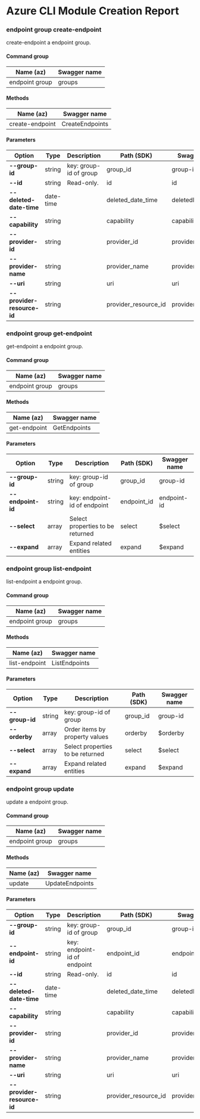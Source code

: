 # Azure CLI Module Creation Report

### endpoint group create-endpoint

create-endpoint a endpoint group.

#### Command group
|Name (az)|Swagger name|
|---------|------------|
|endpoint group|groups|

#### Methods
|Name (az)|Swagger name|
|---------|------------|
|create-endpoint|CreateEndpoints|

#### Parameters
|Option|Type|Description|Path (SDK)|Swagger name|
|------|----|-----------|----------|------------|
|**--group-id**|string|key: group-id of group|group_id|group-id|
|**--id**|string|Read-only.|id|id|
|**--deleted-date-time**|date-time||deleted_date_time|deletedDateTime|
|**--capability**|string||capability|capability|
|**--provider-id**|string||provider_id|providerId|
|**--provider-name**|string||provider_name|providerName|
|**--uri**|string||uri|uri|
|**--provider-resource-id**|string||provider_resource_id|providerResourceId|

### endpoint group get-endpoint

get-endpoint a endpoint group.

#### Command group
|Name (az)|Swagger name|
|---------|------------|
|endpoint group|groups|

#### Methods
|Name (az)|Swagger name|
|---------|------------|
|get-endpoint|GetEndpoints|

#### Parameters
|Option|Type|Description|Path (SDK)|Swagger name|
|------|----|-----------|----------|------------|
|**--group-id**|string|key: group-id of group|group_id|group-id|
|**--endpoint-id**|string|key: endpoint-id of endpoint|endpoint_id|endpoint-id|
|**--select**|array|Select properties to be returned|select|$select|
|**--expand**|array|Expand related entities|expand|$expand|

### endpoint group list-endpoint

list-endpoint a endpoint group.

#### Command group
|Name (az)|Swagger name|
|---------|------------|
|endpoint group|groups|

#### Methods
|Name (az)|Swagger name|
|---------|------------|
|list-endpoint|ListEndpoints|

#### Parameters
|Option|Type|Description|Path (SDK)|Swagger name|
|------|----|-----------|----------|------------|
|**--group-id**|string|key: group-id of group|group_id|group-id|
|**--orderby**|array|Order items by property values|orderby|$orderby|
|**--select**|array|Select properties to be returned|select|$select|
|**--expand**|array|Expand related entities|expand|$expand|

### endpoint group update

update a endpoint group.

#### Command group
|Name (az)|Swagger name|
|---------|------------|
|endpoint group|groups|

#### Methods
|Name (az)|Swagger name|
|---------|------------|
|update|UpdateEndpoints|

#### Parameters
|Option|Type|Description|Path (SDK)|Swagger name|
|------|----|-----------|----------|------------|
|**--group-id**|string|key: group-id of group|group_id|group-id|
|**--endpoint-id**|string|key: endpoint-id of endpoint|endpoint_id|endpoint-id|
|**--id**|string|Read-only.|id|id|
|**--deleted-date-time**|date-time||deleted_date_time|deletedDateTime|
|**--capability**|string||capability|capability|
|**--provider-id**|string||provider_id|providerId|
|**--provider-name**|string||provider_name|providerName|
|**--uri**|string||uri|uri|
|**--provider-resource-id**|string||provider_resource_id|providerResourceId|
